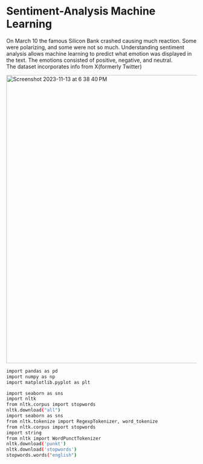 # Sentiment-Analysis Machine Learning
On March 10 the famous Silicon Bank crashed causing much reaction. Some were polarizing, and some were not so much. Understanding sentiment analysis allows machine learning to predict what emotion was displayed in the text. The emotions consisted of positive, negative, and neutral.    
The dataset incorporates info from X(formerly Twitter)


<img width="761" alt="Screenshot 2023-11-13 at 6 38 40 PM" src="https://github.com/FrancoRamirezz/Sentiment-Analysis/assets/96508706/5972684d-086c-4ceb-be2c-610a6ee3ffc1">








```bash
import pandas as pd
import numpy as np
import matplotlib.pyplot as plt

import seaborn as sns
import nltk 
from nltk.corpus import stopwords 
nltk.download("all")
import seaborn as sns
from nltk.tokenize import RegexpTokenizer, word_tokenize
from nltk.corpus import stopwords 
import string
from nltk import WordPunctTokenizer
nltk.download('punkt')
nltk.download('stopwords')
stopwords.words("english")
